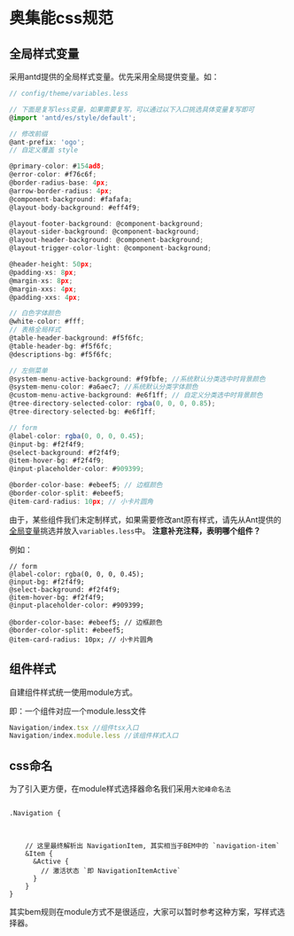 # 奥集能css规范


## 全局样式变量


采用antd提供的全局样式变量。优先采用全局提供变量。如：

```ts
// config/theme/variables.less

// 下面是复写less变量，如果需要复写，可以通过以下入口挑选具体变量复写即可
@import 'antd/es/style/default';

// 修改前缀
@ant-prefix: 'ogo';
// 自定义覆盖 style

@primary-color: #154ad8;
@error-color: #f76c6f;
@border-radius-base: 4px;
@arrow-border-radius: 4px;
@component-background: #fafafa;
@layout-body-background: #eff4f9;

@layout-footer-background: @component-background;
@layout-sider-background: @component-background;
@layout-header-background: @component-background;
@layout-trigger-color-light: @component-background;

@header-height: 50px;
@padding-xs: 8px;
@margin-xs: 8px;
@margin-xxs: 4px;
@padding-xxs: 4px;

// 白色字体颜色
@white-color: #fff;
// 表格全局样式
@table-header-background: #f5f6fc;
@table-header-bg: #f5f6fc;
@descriptions-bg: #f5f6fc;

// 左侧菜单
@system-menu-active-background: #f9fbfe; //系统默认分类选中时背景颜色
@system-menu-color: #a6aec7; //系统默认分类字体颜色
@custom-menu-active-background: #e6f1ff; // 自定义分类选中时背景颜色
@tree-directory-selected-color: rgba(0, 0, 0, 0.85);
@tree-directory-selected-bg: #e6f1ff;

// form
@label-color: rgba(0, 0, 0, 0.45);
@input-bg: #f2f4f9;
@select-background: #f2f4f9;
@item-hover-bg: #f2f4f9;
@input-placeholder-color: #909399;

@border-color-base: #ebeef5; // 边框颜色
@border-color-split: #ebeef5;
@item-card-radius: 10px; // 小卡片圆角

```

由于，某些组件我们未定制样式，如果需要修改ant原有样式，请先从Ant提供的[全局变量](https://github.com/ant-design/ant-design/blob/4.x-stable/components/style/themes/default.less)挑选并放入`variables.less`中。
**注意补充注释，表明哪个组件？**


例如：
```less
// form
@label-color: rgba(0, 0, 0, 0.45);
@input-bg: #f2f4f9;
@select-background: #f2f4f9;
@item-hover-bg: #f2f4f9;
@input-placeholder-color: #909399;

@border-color-base: #ebeef5; // 边框颜色
@border-color-split: #ebeef5;
@item-card-radius: 10px; // 小卡片圆角
```

## 组件样式

自建组件样式统一使用module方式。

即：一个组件对应一个module.less文件

```ts
Navigation/index.tsx //组件tsx入口
Navigation/index.module.less //该组件样式入口
```

## css命名

为了引入更方便，在module样式选择器命名我们采用`大驼峰命名法`

```less

.Navigation {

    
    
    // 这里最终解析出 NavigationItem, 其实相当于BEM中的 `navigation-item`
    &Item {
      &Active {
        // 激活状态 `即 NavigationItemActive`
      }   
    }
}
```

其实bem规则在module方式不是很适应，大家可以暂时参考这种方案，写样式选择器。

